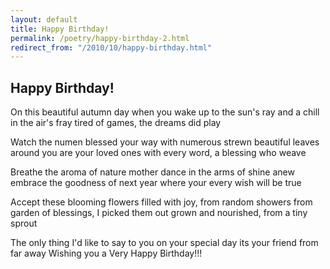 ```yaml
---
layout: default
title: Happy Birthday!
permalink: /poetry/happy-birthday-2.html
redirect_from: "/2010/10/happy-birthday.html"
---
```


Happy Birthday!
---------------

On this beautiful autumn day
when you wake up to the sun's ray
and a chill in the air's fray
tired of games, the dreams did play

Watch the numen blessed your way
with numerous strewn beautiful leaves
around you are your loved ones
with every word, a blessing who weave

Breathe the aroma of nature mother
dance in the arms of shine anew
embrace the goodness of next year 
where your every wish will be true

Accept these blooming flowers
filled with joy, from random showers
from garden of blessings, I picked them out
grown and nourished, from a tiny sprout

The only thing I'd like to say
to you on your special day
its your friend from far away
Wishing you a Very Happy Birthday!!!
